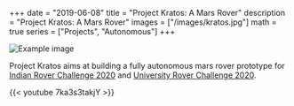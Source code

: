 +++
date = "2019-06-08"
title = "Project Kratos: A Mars Rover"
description = "Project Kratos: A Mars Rover"
images = ["/images/kratos.jpg"]
math = true
series = ["Projects", "Autonomous"]
+++

![Example image](/images/kratos.png)


Project Kratos aims at building a fully autonomous mars rover prototype for [Indian Rover Challenge 2020](https://southasia.marssociety.org/indianroverchallenge/ "Indian Rover Challenge 2020")  and [University Rover Challenge 2020](http://urc.marssociety.org/home "University Rover Challenge 2020").


{{< youtube 7ka3s3takjY >}}